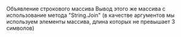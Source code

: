 Объявление строкового массива
Вывод этого же массива c использование метода "String.Join" (в качестве аргументов мы используем элементы массива, длина которых не превышает 3 символов)

